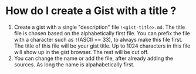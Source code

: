# How do I create a Gist with a title ?
1. Create a gist with a single "description" file `!<gist-title>.md`. The title file is chosen based on the alphabetically first file. You can prefix the file with a character such as `!`(ASCII == 33), to always make this file first.
   The title of this file will be your gist title.
   Up to 1024 characters in this file will show up in the gist browser. The rest will be cut off.  
2. You can change the name or add the file, after already adding the sources. As long the name is alpahabetically first.
